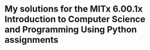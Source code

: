 # My solutions for the MITx 6.00.1x Introduction to Computer Science and Programming Using Python assignments
